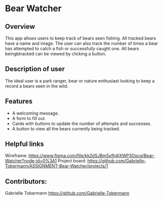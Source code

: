 # Bear Watcher 

## Overview
This app allows users to keep track of bears seen fishing. All tracked bears have a name and image. The user can also track the number of times a bear has attempted to catch a fish or successfully caught one. All bears beingbtracked can be viewed by clicking a button. 

## Description of user 
The ideal user is a park ranger, bear or nature enthusiast looking to keep a record a bears seen in the wild. 

## Features
- A welcoming message.
- A form to fill out. 
- Cards with buttons to update the number of attempts and successes.
- A button to view all the bears currently being tracked. 

## Helpful links
Wireframe: https://www.figma.com/file/kk2dSJBm5xfh4jXWP3Oxcq/Bear-Watcher?node-id=0%3A1
Project board: https://github.com/Gabrielle-Tobermann/ASSIGNMENT-Bear-Watcher/projects/1

## Contributors:
Gabrielle Tobermann https://github.com/Gabrielle-Tobermann
